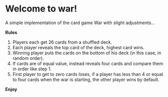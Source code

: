 # Welcome to war!

A simple implementation of the card game War with slight adjustments... 

**Rules**
1. Players each get 26 cards from a shuffled deck.
2. Each player reveals the top card of the deck, highest card wins.
3. Winning player puts the cards on the bottom of his deck (in this case, in random order).
4. If cards are of equal value, instead reveals four cards and compare them in order like step 1.
5. First player to get to zero cards loses, if a player has less than 4 or equal to four cards when the war is starting, the other player wins by default.

**Enjoy**
